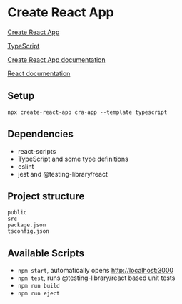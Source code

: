 # Create React App

[Create React App](https://github.com/facebook/create-react-app)

[TypeScript](https://create-react-app.dev/docs/adding-typescript/)

[Create React App documentation](https://facebook.github.io/create-react-app/docs/getting-started)

[React documentation](https://reactjs.org/)

## Setup

```
npx create-react-app cra-app --template typescript
```

## Dependencies

* react-scripts
* TypeScript and some type definitions
* eslint
* jest and @testing-library/react

## Project structure

```
public
src
package.json
tsconfig.json
```

## Available Scripts

* `npm start`, automatically opens [http://localhost:3000](http://localhost:3000)
* `npm test`, runs @testing-library/react based unit tests
* `npm run build`
* `npm run eject`
